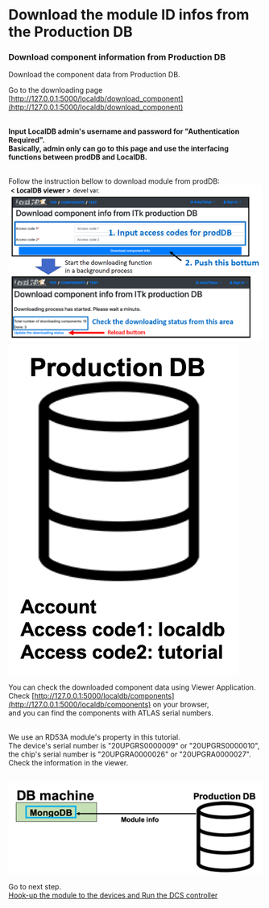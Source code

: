 # Download the module ID infos from the Production DB

### Download component information from Production DB
Download the component data from Production DB.<br>

Go to the downloading page [http://127.0.0.1:5000/localdb/download_component](http://127.0.0.1:5000/localdb/download_component)<br><br>

**Input LocalDB admin's username and password for "Authentication Required".**<br>
**Basically, admin only can go to this page and use the interfacing functions between prodDB and LocalDB.**<br><br>


Follow the instruction bellow to download module from prodDB:
![download from itkpd](../images/qc-flow/download_component_from_itkpd.png)
![prodDB account](../images/qc-flow/database_prodDB_account.png)

You can check the downloaded component data using Viewer Application.<br>
Check [http://127.0.0.1:5000/localdb/components](http://127.0.0.1:5000/localdb/components) on your browser,<br>
and you can find the components with ATLAS serial numbers.<br><br>

We use an RD53A module's property in this tutorial.<br>
The device's serial number is "20UPGRS0000009" or "20UPGRS0000010", the chip's serial number is "20UPGRA0000026" or "20UPGRA0000027". Check the information in the viewer.<br><br>

![demo_download_module](../images/qc-flow/demo_download_module.png)

Go to next step.<br>
[Hook-up the module to the devices and Run the DCS controller](run_dcs.md)<br>
